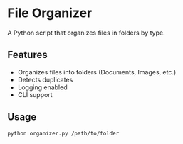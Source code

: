 # File Organizer

A Python script that organizes files in folders by type.

## Features

- Organizes files into folders (Documents, Images, etc.)
- Detects duplicates
- Logging enabled
- CLI support

## Usage

```bash
python organizer.py /path/to/folder